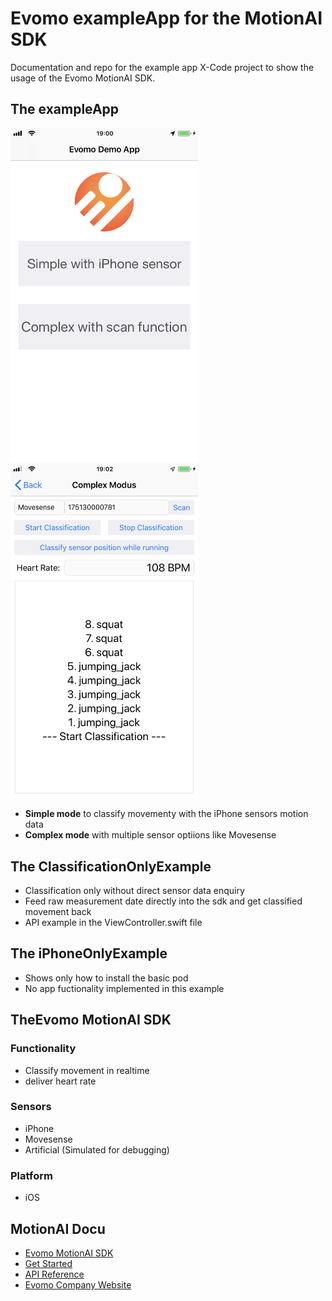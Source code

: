 # Evomo exampleApp for the MotionAI SDK
Documentation and repo for the example app X-Code project to show the usage of the Evomo MotionAI SDK.

## The exampleApp
<p float="left">
<img src="/Documentation/Media/StartScreen.PNG" alt="drawing" width="300"/> 
<img src="/Documentation/Media/ComplexMode.PNG" alt="drawing" width="300"/>
</p>

- **Simple mode** to classify movementy with the iPhone sensors motion data
- **Complex mode** with multiple sensor optiions like Movesense

## The ClassificationOnlyExample
- Classification only without direct sensor data enquiry
- Feed raw measurement date directly into the sdk and get classified movement back
- API example in the ViewController.swift file

## The iPhoneOnlyExample
- Shows only how to install the basic pod
- No app fuctionality implemented in this example

## TheEvomo MotionAI SDK
### Functionality
- Classify movement in realtime
- deliver heart rate
### Sensors
- iPhone
- Movesense
- Artificial (Simulated for debugging)
### Platform
- iOS

## MotionAI Docu

- [Evomo MotionAI SDK](https://evomo.github.io/motionAI-docu/)
- [Get Started](https://evomo.github.io/motionAI-docu/docs/getStarted)
- [API Reference](https://evomo.github.io/motionAI-docu/docs/documentation)
- [Evomo Company Website](https://www.evomo.de)
